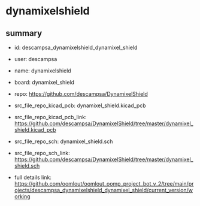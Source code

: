 # dynamixelshield
 
## summary 
* id: descampsa_dynamixelshield_dynamixel_shield
* user: descampsa
* name: dynamixelshield
* board: dynamixel_shield
* repo: https://github.com/descampsa/DynamixelShield
* src_file_repo_kicad_pcb: dynamixel_shield.kicad_pcb
* src_file_repo_kicad_pcb_link: https://github.com/descampsa/DynamixelShield/tree/master/dynamixel_shield.kicad_pcb


* src_file_repo_sch: dynamixel_shield.sch
* src_file_repo_sch_link: https://github.com/descampsa/DynamixelShield/tree/master/dynamixel_shield.sch
* full details link: https://github.com/oomlout/oomlout_oomp_project_bot_v_2/tree/main/projects/descampsa_dynamixelshield_dynamixel_shield/current_version/working  






